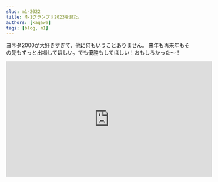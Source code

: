 ```yaml
---
slug: m1-2022
title: M-1グランプリ2023を見た。
authors: [kagawa]
tags: [blog, m1]
---
```


ヨネダ2000が大好きすぎて、他に何もいうことありません。
来年も再来年もその先もずっと出場してほしい。でも優勝もしてほしい！おもしろかった〜！

<iframe width="560" height="315" src="https://www.youtube.com/embed/m9WzUSyOZYE" title="YouTube video player" frameborder="0" allow="accelerometer; autoplay; clipboard-write; encrypted-media; gyroscope; picture-in-picture" allowfullscreen></iframe>